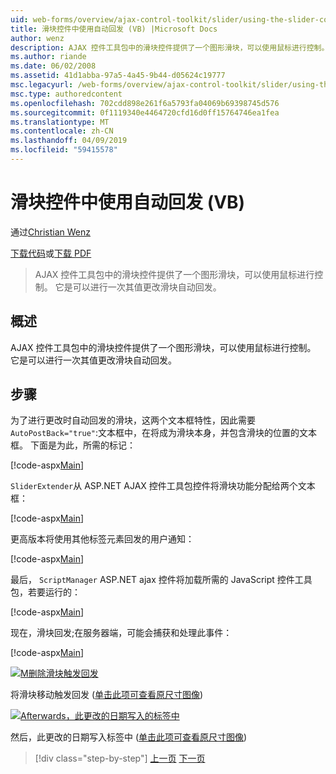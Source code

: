 ```yaml
---
uid: web-forms/overview/ajax-control-toolkit/slider/using-the-slider-control-with-auto-postback-vb
title: 滑块控件中使用自动回发 (VB) |Microsoft Docs
author: wenz
description: AJAX 控件工具包中的滑块控件提供了一个图形滑块，可以使用鼠标进行控制。 它是可以进行滑块自动过帐...
ms.author: riande
ms.date: 06/02/2008
ms.assetid: 41d1abba-97a5-4a45-9b44-d05624c19777
msc.legacyurl: /web-forms/overview/ajax-control-toolkit/slider/using-the-slider-control-with-auto-postback-vb
msc.type: authoredcontent
ms.openlocfilehash: 702cdd898e261f6a5793fa04069b69398745d576
ms.sourcegitcommit: 0f1119340e4464720cfd16d0ff15764746ea1fea
ms.translationtype: MT
ms.contentlocale: zh-CN
ms.lasthandoff: 04/09/2019
ms.locfileid: "59415578"
---
```

# <a name="using-the-slider-control-with-auto-postback-vb"></a>滑块控件中使用自动回发 (VB)

通过[Christian Wenz](https://github.com/wenz)

[下载代码](http://download.microsoft.com/download/9/3/f/93f8daea-bebd-4821-833b-95205389c7d0/Slider1.vb.zip)或[下载 PDF](http://download.microsoft.com/download/b/6/a/b6ae89ee-df69-4c87-9bfb-ad1eb2b23373/slider1VB.pdf)

> AJAX 控件工具包中的滑块控件提供了一个图形滑块，可以使用鼠标进行控制。 它是可以进行一次其值更改滑块自动回发。


## <a name="overview"></a>概述

AJAX 控件工具包中的滑块控件提供了一个图形滑块，可以使用鼠标进行控制。 它是可以进行一次其值更改滑块自动回发。

## <a name="steps"></a>步骤

为了进行更改时自动回发的滑块，这两个文本框特性，因此需要`AutoPostBack="true"`:文本框中，在将成为滑块本身，并包含滑块的位置的文本框。 下面是为此，所需的标记：

[!code-aspx[Main](using-the-slider-control-with-auto-postback-vb/samples/sample1.aspx)]

`SliderExtender`从 ASP.NET AJAX 控件工具包控件将滑块功能分配给两个文本框：

[!code-aspx[Main](using-the-slider-control-with-auto-postback-vb/samples/sample2.aspx)]

更高版本将使用其他标签元素回发的用户通知：

[!code-aspx[Main](using-the-slider-control-with-auto-postback-vb/samples/sample3.aspx)]

最后， `ScriptManager` ASP.NET ajax 控件将加载所需的 JavaScript 控件工具包，若要运行的：

[!code-aspx[Main](using-the-slider-control-with-auto-postback-vb/samples/sample4.aspx)]

现在，滑块回发;在服务器端，可能会捕获和处理此事件：

[!code-aspx[Main](using-the-slider-control-with-auto-postback-vb/samples/sample5.aspx)]


[![M删除滑块触发回发](using-the-slider-control-with-auto-postback-vb/_static/image2.png)](using-the-slider-control-with-auto-postback-vb/_static/image1.png)

将滑块移动触发回发 ([单击此项可查看原尺寸图像](using-the-slider-control-with-auto-postback-vb/_static/image3.png))


[![Afterwards，此更改的日期写入的标签中](using-the-slider-control-with-auto-postback-vb/_static/image5.png)](using-the-slider-control-with-auto-postback-vb/_static/image4.png)

然后，此更改的日期写入标签中 ([单击此项可查看原尺寸图像](using-the-slider-control-with-auto-postback-vb/_static/image6.png))

> [!div class="step-by-step"]
> [上一页](databinding-the-slider-control-cs.md)
> [下一页](databinding-the-slider-control-vb.md)

